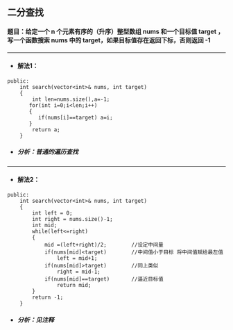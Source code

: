 ## 二分查找
#### 题目：给定一个 n 个元素有序的（升序）整型数组 nums 和一个目标值 target  ，写一个函数搜索 nums 中的 target，如果目标值存在返回下标，否则返回 -1
---
* #### 解法1：
```
public:
    int search(vector<int>& nums, int target) 
    {
        int len=nums.size(),a=-1;
       for(int i=0;i<len;i++)
       {
          if(nums[i]==target) a=i;  
       }
        return a;
    }
```
* ##### 分析：普通的遍历查找
---
* #### 解法2：
```
public:
    int search(vector<int>& nums, int target) 
    {
        int left = 0;
        int right = nums.size()-1;
        int mid;
        while(left<=right)
        {
            mid =(left+right)/2;        //设定中间量
            if(nums[mid]<target)        //中间值小于目标 将中间值赋给最左值
                left = mid+1;
            if(nums[mid]>target)        //同上类似
                right = mid-1;
            if(nums[mid]==target)       //逼近目标值
                return mid;
        } 
        return -1;
    }
```
* ##### 分析：见注释